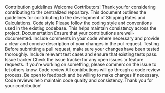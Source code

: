  Contribution guidelines
 Welcome Contributors!
 Thank you for considering contributing to the centralized repository. This document outlines the guidelines for contributing to the development of Shipping Rates and Calculations.
 Code style
 Please follow the coding style and conventions used in the existing codebase. This helps maintain consistency across the project.
 Documentation
 Ensure that your contributions are well-documented. Include comments in your code where necessary and provide a clear and concise description of your changes in the pull request.
 Testing
 Before submitting a pull request, make sure your changes have been tested thoroughly. Include relevant test cases and ensure that existing tests pass.
 Issue tracker
 Check the issue tracker for any open issues or feature requests. If you're working on something, please comment on the issue to let others know.
 Code review
 All contributions will go through a code review process. Be open to feedback and be willing to make changes if necessary. Code reviews help maintain code quality and consistency.
 Thank you for your contribution!
